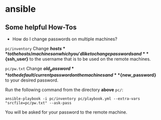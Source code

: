 # ansible

## Some helpful How-Tos
* How do I change passwords on multiple machines?

`pc/inventory`
Change **${hosts}** to the hosts/machines on which you'd like to change passwords and
**${ssh_user}** to the username that is to be used on the remote machines.

`pc/pw.txt`
Change **${old_password}** to the default/current password on the machines and **${new_password}** to your desired password.

Run the following command from the directory **above** `pc/`:
```
ansible-playbook -i pc/inventory pc/playbook.yml --extra-vars "srcfile=pc/pw.txt" --ask-pass
```
You will be asked for your password to the remote machine.